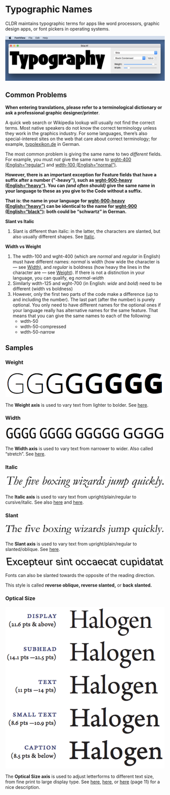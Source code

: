 # Typographic Names

CLDR maintains typographic terms for apps like word processors, graphic design
apps, or font pickers in operating systems.

![image](TypographicNames.png)

## Common Problems

**When entering translations, please refer to a terminological dictionary or ask
a professional graphic designer/printer**.

A quick web search or Wikipedia lookup will usually not find the correct terms.
Most native speakers do not know the correct terminology unless they work in the
graphics industry. For some languages, there’s also special-interest sites on
the web that care about correct terminology; for example,
[typolexikon.de](http://www.typolexikon.de/) in German.

The most common problem is giving the same name to two *different* fields. For
example, you must *not* give the same name to [wght-400
(English=“regular”)](http://st.unicode.org/cldr-apps/v#/de/Typography/147d124e18ef76e9)
and [wdth-100
(English=“normal”)](http://st.unicode.org/cldr-apps/v#/de/Typography/29a3de4cf27e33c6).

**However, there is an important exception for Feature fields that have a suffix
after a number ("-heavy"), such as [wght-900-heavy
(English=“heavy”)](http://st.unicode.org/cldr-apps/v#/de/Typography/292fe4e98aa53cfe).
You can *(and often should)* give the same name in your language to these as you
give to the Code without a suffix.**

**That is: the name in your language for [wght-900-heavy
(English=“heavy”)](http://st.unicode.org/cldr-apps/v#/de/Typography/292fe4e98aa53cfe)
can be identical to the name for [wght-900
(English=“black")](http://st.unicode.org/cldr-apps/v#/de/Typography/435b966dbd7681ab):
both could be “schwartz” in German.**

**Slant vs Italic**

1.  Slant is different than italic: in the latter, the characters are slanted,
    but also usually different shapes. See
    [Italic](http://cldr.unicode.org/translation/typographic-names#TOC-Italic).

**Width vs Weight**

1.  The wdth-100 and wght-400 (which are *normal* and *regular* in English) must
    have different names: *normal* is width (how wide the character is — see
    [Width](http://cldr.unicode.org/translation/typographic-names#TOC-Width)),
    and *regular* is boldness (how heavy the lines in the character are — see
    [Weight](http://cldr.unicode.org/translation/typographic-names#TOC-Weight)).
    If there is not a distinction in your language, you can qualify, eg
    *normal-width*
2.  Similarly wdth-125 and wght-700 (in English: *wide* and *bold*) need to be
    different (width vs boldness)
3.  However, only the first two parts of the code make a difference (up to and
    including the number). The last part (after the number) is purely optional.
    You only need to have different names for the optional ones if your language
    really has alternative names for the same feature. That means that you can
    give the same names to each of the following:
    *   wdth-50
    *   wdth-50-compressed
    *   wdth-50-narrow

## Samples

### Weight

![image](font-weight.png)

The **Weight axis** is used to vary text from lighter to bolder. See
[here](https://en.wikipedia.org/wiki/Font#Weight).

### Width

![image](font-width.png)

The **Width axis** is used to vary text from narrower to wider. Also called
“stretch”. See
[here](https://docs.microsoft.com/en-us/typography/opentype/spec/dvaraxistag_wdth).

### Italic

![image](italic.png)

The **Italic axis** is used to vary text from upright/plain/regular to
cursive/italic. See also [here](https://en.wikipedia.org/wiki/Italic_type) and
[here](https://docs.microsoft.com/en-us/typography/opentype/spec/dvaraxistag_ital).

### Slant

![image](oblique.png)

The **Slant axis** is used to vary text from upright/plain/regular to
slanted/oblique. See
[here](https://docs.microsoft.com/en-us/typography/opentype/spec/dvaraxistag_slnt).

![image](reverse-oblique.png)

Fonts can also be slanted towards the opposite of the reading direction.

This style is called **reverse oblique, reverse slanted,** or **back slanted.**

### Optical Size

![image](optical-size.png)

The **Optical Size axis** is used to adjust letterforms to different text size,
from fine print to large display type. See
[here](https://en.wikipedia.org/wiki/Font#Optical_size),
[here](https://docs.microsoft.com/en-us/typography/opentype/spec/dvaraxistag_opsz),
or
[here](http://wwwimages.adobe.com/www.adobe.com/content/dam/acom/en/products/type/pdfs/ArnoPro.pdf)
(page 11) for a nice description.
